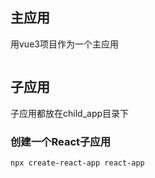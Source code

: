 ## 主应用
用vue3项目作为一个主应用
```bash
```
## 子应用

子应用都放在child_app目录下

### 创建一个React子应用

```bash
npx create-react-app react-app
```

